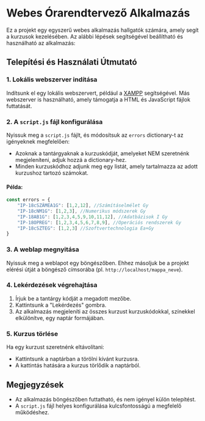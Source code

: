 # Webes Órarendtervező Alkalmazás

Ez a projekt egy egyszerű webes alkalmazás hallgatók számára, amely segít a kurzusok kezelésében. Az alábbi lépések segítségével beállítható és használható az alkalmazás:

## Telepítési és Használati Útmutató

### 1. Lokális webszerver indítása
Indítsunk el egy lokális webszervert, például a [XAMPP](https://www.apachefriends.org/) segítségével. Más webszerver is használható, amely támogatja a HTML és JavaScript fájlok futtatását.

### 2. A `script.js` fájl konfigurálása
Nyissuk meg a `script.js` fájlt, és módosítsuk az `errors` dictionary-t az igényeknek megfelelően:
- Azoknak a tantárgyaknak a kurzuskódját, amelyeket NEM szeretnénk megjeleníteni, adjuk hozzá a dictionary-hez.
- Minden kurzuskódhoz adjunk meg egy listát, amely tartalmazza az adott kurzushoz tartozó számokat.

#### Példa:
```javascript
const errors = {
    "IP-18cSZÁMEA1G": [1,2,12], //Számításelmélet Gy
    "IP-18cNM1G": [1,2,3], //Numerikus módszerek Gy
    "IP-18AB1G": [1,2,3,4,5,9,10,11,12], //Adatbázisok I Gy
    "IP-18OPREG": [1,2,3,4,5,6,7,8,9], //Operációs rendszerek Gy
    "IP-18cSZTEG": [1,2,3] //Szoftvertechnologia Ea+Gy
}
```

### 3. A weblap megnyitása
Nyissuk meg a weblapot egy böngészőben. Ehhez másoljuk be a projekt elérési útját a böngésző címsorába (pl. `http://localhost/mappa_neve`).

### 4. Lekérdezések végrehajtása
1. Írjuk be a tantárgy kódját a megadott mezőbe.
2. Kattintsunk a "Lekérdezés" gombra.
3. Az alkalmazás megjeleníti az összes kurzust kurzuskódokkal, színekkel elkülönítve, egy naptár formájában.

### 5. Kurzus törlése
Ha egy kurzust szeretnénk eltávolítani:
- Kattintsunk a naptárban a törölni kívánt kurzusra.
- A kattintás hatására a kurzus törlődik a naptárból.

## Megjegyzések
- Az alkalmazás böngészőben futtatható, és nem igényel külön telepítést.
- A `script.js` fájl helyes konfigurálása kulcsfontosságú a megfelelő működéshez.

